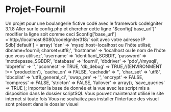 # Projet-Fournil
Un projet pour une boulangerie fictive codé avec le framework codeIgniter 3.1.8
Aller sur le config.php et chercher cette ligne "$config['base_url']"
modifier la ligne soit comme ceci 
$config['base_url'] ='http://localhost:8080/codeIgniter318/'
soit avec votre adresse IP
$db['default'] = array(
	'dsn'	   => 'mysql:host=localhost ou l'hôte utilisé; dbname=fournil; charset=utf8;',
  'hostname' => 'localhost ou le nom de l’hôte que vous utilisez',
	'username' => 'identifiant_SGBDR',
	'password' => 'motdepasse_SGBDR',
	'database' => 'fournil',
	'dbdriver' => 'pdo',//mysqli',
	'dbprefix' => '',
	'pconnect' => TRUE,
	'db_debug' => TRUE,//(ENVIRONMENT !== 'production'),
	'cache_on' => FALSE,
	'cachedir' => '',
	'char_set' => 'utf8',
	'dbcollat' => 'utf8_general_ci',
	'swap_pre' => '',
	'encrypt' => FALSE,
	'compress' => FALSE,
	'stricton' => FALSE,
	'failover' => array(),
	'save_queries' => TRUE
);
Importer la base de donnée et la vue avec les script mis a disposition dans le dossier scriptSQL
Vous pouvez maintenant utilisé le site internet 
si toute fois Vous ne souhaitez pas installer l'interface des visuel sont présent dans le dossier visuel
